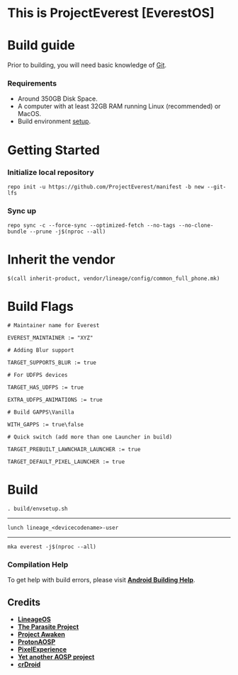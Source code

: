 # This is ProjectEverest [EverestOS]

# Build guide

Prior to building, you will need basic knowledge of [Git](https://www.atlassian.com/git/tutorials/atlassian-git-cheatsheet).

### Requirements
- Around 350GB Disk Space.
- A computer with at least 32GB RAM running Linux (recommended) or MacOS.
- Build environment [setup](https://github.com/akhilnarang/scripts).

# Getting Started

### Initialize local repository

```
repo init -u https://github.com/ProjectEverest/manifest -b new --git-lfs
```

### Sync up 

```
repo sync -c --force-sync --optimized-fetch --no-tags --no-clone-bundle --prune -j$(nproc --all)
```

# Inherit the vendor
```
$(call inherit-product, vendor/lineage/config/common_full_phone.mk)
```
# Build Flags
```
# Maintainer name for Everest

EVEREST_MAINTAINER := "XYZ"

# Adding Blur support

TARGET_SUPPORTS_BLUR := true

# For UDFPS devices

TARGET_HAS_UDFPS := true

EXTRA_UDFPS_ANIMATIONS := true

# Build GAPPS\Vanilla

WITH_GAPPS := true\false

# Quick switch (add more than one Launcher in build)

TARGET_PREBUILT_LAWNCHAIR_LAUNCHER := true

TARGET_DEFAULT_PIXEL_LAUNCHER := true
```

# Build

```
. build/envsetup.sh
```
---
```
lunch lineage_<devicecodename>-user
```
---
```
mka everest -j$(nproc --all)
```

### Compilation Help
To get help with build errors, please visit [**Android Building Help**](https://t.me/AndroidBuildingHelp).

## Credits
 * [**LineageOS**](https://github.com/LineageOS)
 * [**The Parasite Project**](https://github.com/TheParasiteProject)
 * [**Project Awaken**](https://github.com/Project-Awaken)
 * [**ProtonAOSP**](https://github.com/ProtonAOSP)
 * [**PixelExperience**](https://github.com/PixelExperience)
 * [**Yet another AOSP project**](https://github.com/Yaap)
 * [**crDroid**](https://github.com/crdroidandroid)
